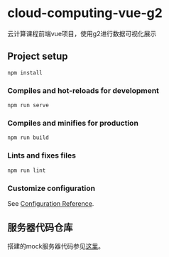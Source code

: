 # cloud-computing-vue-g2
云计算课程前端vue项目，使用g2进行数据可视化展示

## Project setup
```
npm install
```

### Compiles and hot-reloads for development
```
npm run serve
```

### Compiles and minifies for production
```
npm run build
```

### Lints and fixes files
```
npm run lint
```

### Customize configuration
See [Configuration Reference](https://cli.vuejs.org/config/).

## 服务器代码仓库

搭建的mock服务器代码参见[这里](https://github.com/161250197/cloud-computing-koa-server)。
